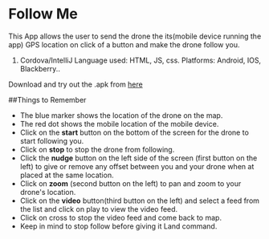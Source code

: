 # Follow Me
This App allows the user to send the drone the its(mobile device running the app) GPS location on click of a button and make the drone follow you. 

1. Cordova/IntelliJ 
	Language used: HTML, JS, css.
	Platforms: Android, IOS, Blackberry..


Download and try out the .apk from [here](https://flyt.blob.core.windows.net/flytos/downloads/apk/Flyt-FollowMe.apk)

##Things to Remember

* The blue marker shows the location of the drone on the map.
* The red dot shows the mobile location of the mobile device.
* Click on the **start** button on the bottom of the screen for the drone to start following you.
* Click on **stop** to stop the drone from following.
* Click the **nudge** button on the left side of the screen (first button on the left) to give or remove any offset between you and your drone when at placed at the same location.
* Click on **zoom** (second button on the left) to pan and zoom to your drone's location.
* Click on the **video** button(third button on the left) and select a feed from the list and click on play to view the video feed.
* Click on cross to stop the video feed and come back to map.
* Keep in mind to stop follow before giving it Land command.
